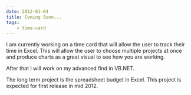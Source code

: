 ```yaml
---
date: 2012-01-04
title: Coming Soon...
tags:
    - time-card
---
```


I am currently working on a time card that will allow the user to track their time in Excel. This will allow the user to choose multiple projects at once and produce charts as a great visual to see how you are working.

After that I will work on my advanced find in VB.NET.

The long term project is the spreadsheet budget in Excel. This project is expected for first release in mid 2012.
